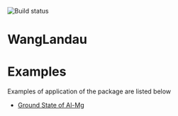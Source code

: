 ![Build status](https://travis-ci.org/davidkleiven/WangLandau.svg?branch=master)
# WangLandau

# Examples
Examples of application of the package are listed below

* [Ground State of Al-Mg](examples/ground_state.ipynb)
